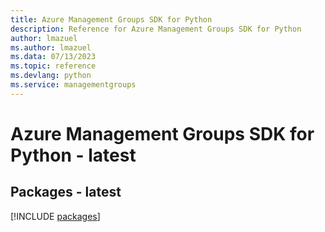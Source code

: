 ```yaml
---
title: Azure Management Groups SDK for Python
description: Reference for Azure Management Groups SDK for Python
author: lmazuel
ms.author: lmazuel
ms.data: 07/13/2023
ms.topic: reference
ms.devlang: python
ms.service: managementgroups
---
```

# Azure Management Groups SDK for Python - latest
## Packages - latest
[!INCLUDE [packages](management-groups-index.md)]